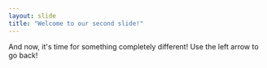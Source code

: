 ```yaml
---
layout: slide
title: "Welcome to our second slide!"
---
```

And now, it's time for something completely different!
Use the left arrow to go back!
